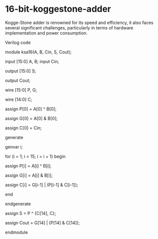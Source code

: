 # 16-bit-koggestone-adder
Kogge-Stone adder is renowned for its speed and efficiency, it also faces several significant  challenges, particularly in terms of hardware implementation and power consumption.


Verilog code

module ksa16(A, B, Cin, S, Cout);

 input [15:0] A, B; input Cin;

 output [15:0] S;

 output Cout;

 wire [15:0] P, G;

 wire [14:0] C;

 assign P[0] = A[0] ^ B[0];

 assign G[0] = A[0] & B[0];

 assign C[0] = Cin;

 generate

 genvar i;

 for (i = 1; i < 15; i = i + 1) begin

 assign P[i] = A[i] ^ B[i];

 assign G[i] = A[i] & B[i];

 assign C[i] = G[i-1] | (P[i-1] & C[i-1]);

 end

 endgenerate

 assign S = P ^ {C[14], C};

 assign Cout = G[14] | (P[14] & C[14]);

endmodule
